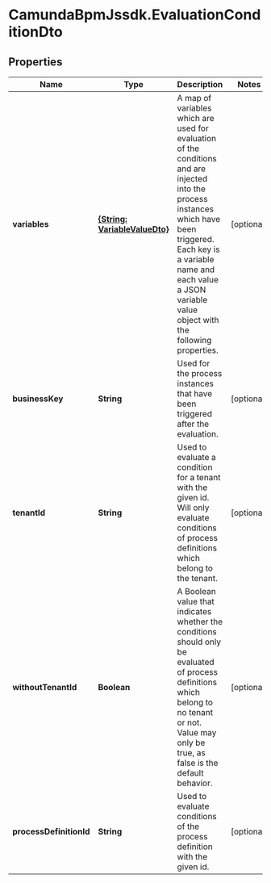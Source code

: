 # CamundaBpmJssdk.EvaluationConditionDto

## Properties

Name | Type | Description | Notes
------------ | ------------- | ------------- | -------------
**variables** | [**{String: VariableValueDto}**](VariableValueDto.md) | A map of variables which are used for evaluation of the conditions and are injected into the process instances which have been triggered. Each key is a variable name and each value a JSON variable value object with the following properties. | [optional] 
**businessKey** | **String** | Used for the process instances that have been triggered after the evaluation. | [optional] 
**tenantId** | **String** | Used to evaluate a condition for a tenant with the given id. Will only evaluate conditions of process definitions which belong to the tenant. | [optional] 
**withoutTenantId** | **Boolean** | A Boolean value that indicates whether the conditions should only be evaluated of process definitions which belong to no tenant or not. Value may only be true, as false is the default behavior. | [optional] 
**processDefinitionId** | **String** | Used to evaluate conditions of the process definition with the given id. | [optional] 


